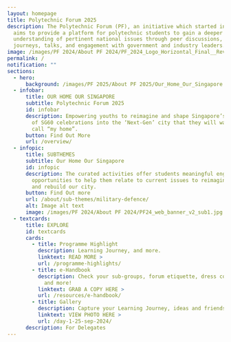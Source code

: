 ```yaml
---
layout: homepage
title: Polytechnic Forum 2025
description: The Polytechnic Forum (PF), an initiative which started in 1996,
  aims to provide a platform for polytechnic students to gain a deeper
  understanding of pertinent national issues through peer discussions, learning
  journeys, talks, and engagement with government and industry leaders.
image: /images/PF 2024/About PF 2024/PF_2024_Logo_Horizontal_Final__Revised___1_.png
permalink: /
notification: ""
sections:
  - hero:
      background: /images/PF 2025/About PF 2025/Our_Home_Our_Singapore.png
  - infobar:
      title: OUR HOME OUR SINGAPORE
      subtitle: Polytechnic Forum 2025
      id: infobar
      description: Empowering youths to reimagine and shape Singapore’s future as part
        of SG60 celebrations into the ‘Next-Gen’ city that they will want to
        call “my home”.
      button: Find Out More
      url: /overview/
  - infopic:
      title: SUBTHEMES
      subtitle: Our Home Our Singapore
      id: infopic
      description: The curated activities offer students meaningful engagement
        opportunities to help them relate to current issues to reimagine, remix
        and rebuild our city.
      button: Find Out more
      url: /about/sub-themes/military-defence/
      alt: Image alt text
      image: /images/PF 2024/About PF 2024/PF24_web_banner_v2_sub1.jpg
  - textcards:
      title: EXPLORE
      id: textcards
      cards:
        - title: Programme Highlight
          description: Learning Journey, and more.
          linktext: READ MORE >
          url: /programme-highlights/
        - title: e-Handbook
          description: Check your sub-groups, forum etiquette, dress code, packing lists,
            and more!
          linktext: GRAB A COPY HERE >
          url: /resources/e-handbook/
        - title: Gallery
          description: Capture your Learning Journey, ideas and friendships at PF 2025!
          linktext: VIEW PHOTO HERE >
          url: /day-1-25-sep-2024/
      description: For Delegates
---
```

